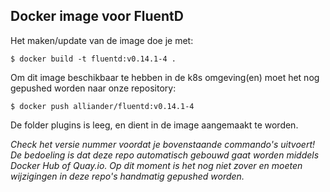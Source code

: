 ## Docker image voor FluentD

Het maken/update van de image doe je met:
```console
$ docker build -t fluentd:v0.14.1-4 .
```

Om dit image beschikbaar te hebben in de k8s omgeving(en) moet het nog gepushed worden naar onze repository:
```console
$ docker push alliander/fluentd:v0.14.1-4
```

De folder plugins is leeg, en dient in de image aangemaakt te worden.

*Check het versie nummer voordat je bovenstaande commando's uitvoert! De bedoeling is dat deze repo automatisch gebouwd gaat worden middels Docker Hub of Quay.io. Op dit moment is het nog niet zover en moeten wijzigingen in deze repo's handmatig gepushed worden.*